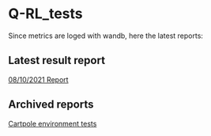 # Q-RL_tests
Since metrics are loged with wandb, here the latest reports:


## Latest result report
[08/10/2021 Report](https://wandb.ai/lautaro-hickmann/Catcher-Simplified/reports/08-10-2021-Report--VmlldzoxMDk3MzMx?accessToken=qf4d6zskoeabpajznoi464jh1rbjp8vufrswns6tdkp79124zk1n7w69tsa5d5it)


## Archived reports
[Cartpole environment tests](https://wandb.ai/lautaro-hickmann/CartPole-V1/reports/CartPole-env-tests--VmlldzoxMDUwNDQz?accessToken=pp71wyamsm8sm84hu19qkmnhupj9hm8icg2l0c4l2mg9ap5iwk1lu9xetaulf930)
